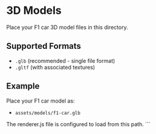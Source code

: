 # 3D Models

Place your F1 car 3D model files in this directory.

## Supported Formats
- `.glb` (recommended - single file format)
- `.gltf` (with associated textures)

## Example
Place your F1 car model as:
- `assets/models/f1-car.glb`

The renderer.js file is configured to load from this path.
\`\`\`

```js file="" isHidden

